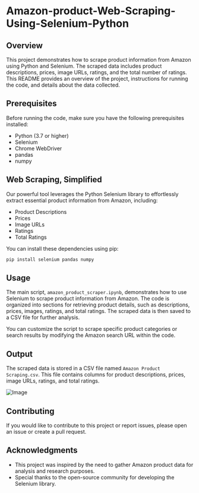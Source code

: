 # Amazon-product-Web-Scraping-Using-Selenium-Python

## Overview

This project demonstrates how to scrape product information from Amazon using Python and Selenium. The scraped data includes product descriptions, prices, image URLs, ratings, and the total number of ratings. This README provides an overview of the project, instructions for running the code, and details about the data collected.

## Prerequisites

Before running the code, make sure you have the following prerequisites installed:

- Python (3.7 or higher)
- Selenium
- Chrome WebDriver
- pandas
- numpy


## Web Scraping, Simplified
Our powerful tool leverages the Python Selenium library to effortlessly extract essential product information from Amazon, including:

* Product Descriptions
* Prices
* Image URLs
* Ratings
* Total Ratings


You can install these dependencies using pip:

```bash
pip install selenium pandas numpy
```

## Usage

The main script, `amazon_product_scraper.ipynb`, demonstrates how to use Selenium to scrape product information from Amazon. The code is organized into sections for retrieving product details, such as descriptions, prices, images, ratings, and total ratings. The scraped data is then saved to a CSV file for further analysis.

You can customize the script to scrape specific product categories or search results by modifying the Amazon search URL within the code.


## Output

The scraped data is stored in a CSV file named `Amazon Product Scraping.csv`. This file contains columns for product descriptions, prices, image URLs, ratings, and total ratings.

![Image](https://github.com/user-attachments/assets/198f1853-11a9-4ae0-86a9-ed5f5db9d9f0)


## Contributing

If you would like to contribute to this project or report issues, please open an issue or create a pull request.


## Acknowledgments

- This project was inspired by the need to gather Amazon product data for analysis and research purposes.
- Special thanks to the open-source community for developing the Selenium library.
